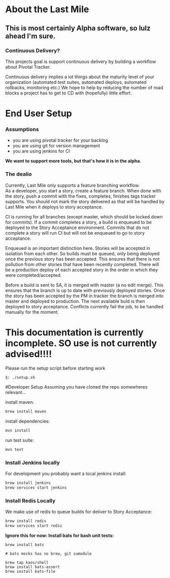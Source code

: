 # About the Last Mile
## This is most certainly Alpha software, so lulz ahead I'm sure.

### Continuous Delivery?
This projects goal is support continuous delivery by building a workflow about Pivotal Tracker.  

Continuous delivery implies a lot things about the maturity level of your organization (automated test suites, automated deploys, automated rollbacks, monitoring etc.)  We hope to help by reducing the number of road blocks a project has to get to CD with (hopefully) little effort.

# End User Setup
### Assumptions
* you are using pivotal tracker for your backlog
* you are using git for version management
* you are using jenkins for CI

**We want to support more tools, but that's how it is in the alpha.**

### The dealio
Currently, Last Mile only supports a feature branching workflow.  
As a developer, you start a story, create a feature branch.  When done with the story, push a commit with the fixes, completes, finishes tags tracker supports.  You should not mark the  story delivered as that will be handled by Last Mile when it deploys to story acceptance.

CI is running for all branches (except master, which should be locked down for commits).  If a commit completes a story, a build is enqueued to be deployed to the Story Acceptance environment.  Commits that do not complete a story will run CI but will not be enqueued to go to story acceptance.

Enqueued is an important distinction here.  Stories will be accepted in isolation from each other.  So builds must be queued, only being deployed once the previous story has been accepted. This ensures that there is not pollution from other stories that have been recently completed.  There will be a production deploy of each accepted story in the order in which they were completed/accepted.

Before a build is sent to SA, it is merged with master (a no edit merge).  This ensures that the branch is up to date with previously deployed stories.  Once the story has been accepted by the PM in tracker the branch is merged into master and deployed to production.  The next available buld is then deployed to story acceptance.  Conflicts currently fail the job, to be handled manually for the moment.

# This documentation is currently incomplete. SO use is not currently advised!!!!

Please run the setup script before starting work
```bash
$: ./setup.sh
```

#Developer Setup
Assuming you have cloned the repo somewheres relevant...

install maven:
```bash
brew install maven
```

install dependencies:
```bash
mvn install
```

run test suite:
```bash
mvn test
```

### Install Jenkins locally
For development you probably want a local jenkins install:
```bash
brew install jenkins
brew services start jenkins
```

### Install Redis Locally
We make use of redis to queue builds for deliver to Story Acceptance:
```bash
brew install redis
brew services start redis
```

**Ignore this for now: Install bats for bash unit tests:**
```
brew install bats

# bats mocks has no brew, git sumodule

brew tap kaos/shell
brew install bats-assert
brew install bats-file
```
